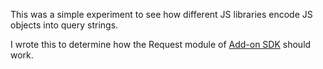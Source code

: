 This was a simple experiment to see how different JS libraries encode JS objects into query strings.

I wrote this to determine how the Request module of [Add-on SDK](https://github.com/mozilla/addon-sdk) should work.
